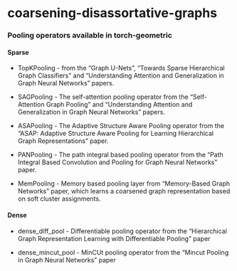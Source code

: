 # coarsening-disassortative-graphs

### Pooling operators available in torch-geometric

#### Sparse
* TopKPooling - from the “Graph U-Nets”, “Towards Sparse Hierarchical Graph Classifiers” and “Understanding Attention and Generalization in Graph Neural Networks” papers.

* SAGPooling - The self-attention pooling operator from the “Self-Attention Graph Pooling” and “Understanding Attention and Generalization in Graph Neural Networks” papers.

* ASAPooling - The Adaptive Structure Aware Pooling operator from the “ASAP: Adaptive Structure Aware Pooling for Learning Hierarchical Graph Representations” paper.

* PANPooling - The path integral based pooling operator from the “Path Integral Based Convolution and Pooling for Graph Neural Networks” paper.

* MemPooling - Memory based pooling layer from “Memory-Based Graph Networks” paper, which learns a coarsened graph representation based on soft cluster assignments.



#### Dense
* dense_diff_pool - Differentiable pooling operator from the “Hierarchical Graph Representation Learning with Differentiable Pooling” paper

* dense_mincut_pool - MinCUt pooling operator from the “Mincut Pooling in Graph Neural Networks” paper